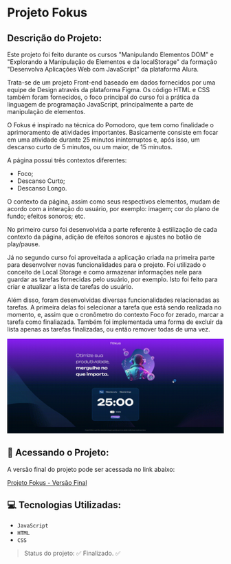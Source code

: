 # Projeto Fokus

## Descrição do Projeto:

Este projeto foi feito durante os cursos "Manipulando Elementos DOM" e "Explorando a Manipulação de Elementos e da localStorage" da formação "Desenvolva Aplicações Web com JavaScript" da plataforma Alura.

Trata-se de um projeto Front-end baseado em dados fornecidos por uma equipe de Design através da plataforma Figma. Os código HTML e CSS também foram fornecidos, o foco principal do curso foi a prática da linguagem de programação JavaScript, principalmente a parte de manipulação de elementos.

O Fokus é inspirado na técnica do Pomodoro, que tem como finalidade o aprimoramento de atividades importantes. Basicamente consiste em focar em uma atividade durante 25 minutos ininterruptos e, após isso, um descanso curto de 5 minutos, ou um maior, de 15 minutos.

A página possui três contextos diferentes:

* Foco;
* Descanso Curto;
* Descanso Longo.

O contexto da página, assim como seus respectivos elementos, mudam de acordo com a interação do usuário, por exemplo: imagem; cor do plano de fundo; efeitos sonoros; etc.

No primeiro curso foi desenvolvida a parte referente à estilização de cada contexto da página, adição de efeitos sonoros e ajustes no botão de play/pause.

Já no segundo curso foi aproveitada a aplicação criada na primeira parte para desenvolver novas funcionalidades para o projeto. Foi utilizado o conceito de Local Storage e como armazenar informações nele para guardar as tarefas fornecidas pelo usuário, por exemplo. Isto foi feito para criar e atualizar a lista de tarefas do usuário.

Além disso, foram desenvolvidas diversas funcionalidades relacionadas as tarefas. A primeira delas foi selecionar a tarefa que está sendo realizada no momento, e, assim que o cronômetro do contexto Foco for zerado, marcar a tarefa como finaliazada. Também foi implementada uma forma de excluir da lista apenas as tarefas finalizadas, ou então remover todas de uma vez.

![Gif com uma demonstração do projeto, visualizando ambas as abas](./imagens/projetoFokus.gif)

## :floppy_disk: Acessando o Projeto:

A versão final do projeto pode ser acessada no link abaixo:

[Projeto Fokus - Versão Final](https://projeto-fokus-zeta-one.vercel.app/)

## :computer: Tecnologias Utilizadas:

- `JavaScript`
- `HTML`
- `CSS`

> Status do projeto: :white_check_mark: Finalizado. :white_check_mark: